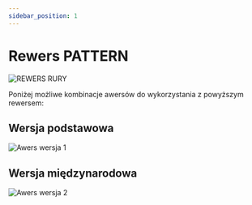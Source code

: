 ```yaml
---
sidebar_position: 1
---
```


# Rewers PATTERN

![REWERS RURY](https://heri.czest.pl/sha_img/PATTERN_rewers.png)

Poniżej możliwe kombinacje awersów do wykorzystania z powyższym rewersem:

## Wersja podstawowa

![Awers wersja 1](https://heri.czest.pl/sha_img/PATTERN_awe_01.png)

## Wersja międzynarodowa

![Awers wersja 2](https://heri.czest.pl/sha_img/PATTERN_awe_02.png)